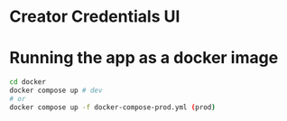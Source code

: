 # Creator Credentials UI

# Running the app as a docker image
```bash
cd docker
docker compose up # dev
# or
docker compose up -f docker-compose-prod.yml (prod)
```
